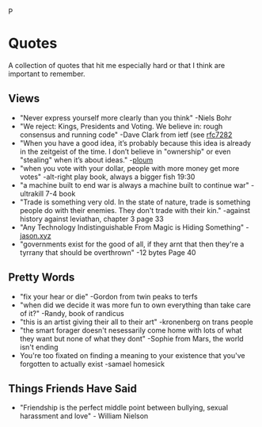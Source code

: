 P
# Quotes
A collection of quotes that hit me especially hard or that I think are important to remember.

## Views
- "Never express yourself more clearly than you think" -Niels Bohr
- "We reject: Kings, Presidents and Voting. 
We believe in: rough consensus and running code" -Dave Clark from ietf (see [rfc7282](https://datatracker.ietf.org/doc/html/rfc7282)
- "When you have a good idea, it’s probably because this idea is already in the zeitgeist of the time. I don’t believe in "ownership" or even "stealing" when it’s about ideas." -[ploum](https://ploum.net/2024-10-20-20years-linux-desktop-part1.html)
- "when you vote with your dollar, people with more money get more votes" -alt-right play book, always a bigger fish 19:30
- "a machine built to end war is always a machine built to continue war" -ultrakill 7-4 book
- "Trade is something very old. In the state of nature, trade is something people do with their enemies. They don't trade with their kin." -against history against leviathan, chapter 3 page 33
- "Any Technology Indistinguishable From Magic is Hiding Something" -[jason.xyz](jason.xya)
- "governments exist for the good of all, if they arnt that then they're a tyrrany that should be overthrown" -12 bytes Page 40



## Pretty Words
- "fix your hear or die" -Gordon from twin peaks to terfs
- "when did we decide it was more fun to own everything than take care of it?" -Randy, book of randicus
- "this is an artist giving their all to their art" -kronenberg on trans people
- "the smart forager doesn't nesessarily come home with lots of what they want but none of what they dont" -Sophie from Mars, the world isn't ending
- You're too fixated on finding a meaning to your existence that you've forgotten to actually exist -samael homesick

## Things Friends Have Said
- "Friendship is the perfect middle point between bullying, sexual harassment and love" - William Nielson
